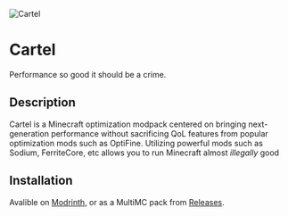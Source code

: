 ![Cartel](blob/master/icons/logo.png)

# Cartel

Performance so good it should be a crime. 

## Description

Cartel is a Minecraft optimization modpack centered on bringing next-generation performance without sacrificing QoL features from popular optimization mods such as OptiFine. Utilizing powerful mods such as Sodium, FerriteCore, etc allows you to run Minecraft almost *illegally* good

## Installation

Avalible on [Modrinth](https://modrinth.com/modpack/cartel), or as a MultiMC pack from [Releases](releases).